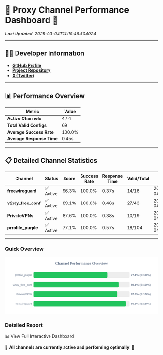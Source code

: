 # 🌟 Proxy Channel Performance Dashboard 🌟

_Last Updated: 2025-03-04T14:18:48.604924_

---

## 👩‍💻 Developer Information

- **[GitHub Profile](https://github.com/4n0nymou3)**  
- **[Project Repository](https://github.com/4n0nymou3/multi-proxy-config-fetcher)**  
- **[X (Twitter)](https://x.com/4n0nymou3)**  

---

## 📊 Performance Overview

| Metric                | Value       |
|-----------------------|-------------|
| **Active Channels**   | 4 / 4       |
| **Total Valid Configs** | 69          |
| **Average Success Rate** | 100.0%      |
| **Average Response Time** | 0.45s       |

---

## 📋 Detailed Channel Statistics

| Channel          | Status     | Score  | Success Rate | Response Time | Valid/Total | Last Success               |
|------------------|------------|--------|--------------|---------------|-------------|----------------------------|
| **freewireguard**  | ✅ Active  | 96.3%  | 100.0% | 0.37s         | 14/16       | 2025-03-04T14:18:48.603462 |
| **v2ray_free_conf**  | ✅ Active  | 89.1%  | 100.0% | 0.46s         | 27/43       | 2025-03-04T14:18:47.800826 |
| **PrivateVPNs**  | ✅ Active  | 87.6%  | 100.0% | 0.38s         | 10/19       | 2025-03-04T14:18:48.210201 |
| **prrofile_purple**  | ✅ Active  | 77.1%  | 100.0% | 0.57s         | 18/104       | 2025-03-04T14:18:47.296448 |

---

### Quick Overview
<div align="center">
  <a href="https://raw.githubusercontent.com/nullluser/NullRepo/refs/heads/main/assets/channel_stats_chart.svg">
    <img src="https://raw.githubusercontent.com/nullluser/NullRepo/refs/heads/main/assets/channel_stats_chart.svg" alt="Source Performance Statistics" width="800">
  </a>
</div>

### Detailed Report
📊 [View Full Interactive Dashboard](https://htmlpreview.github.io/?https://github.com/nullluser/NullRepo/blob/main/assets/performance_report.html)

🎉 **All channels are currently active and performing optimally!** 🎉
